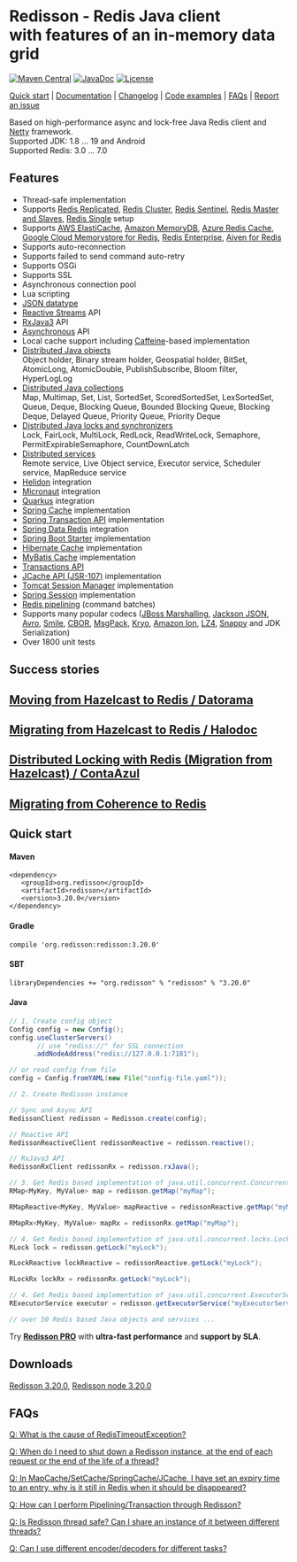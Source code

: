# Redisson - Redis Java client<br/>with features of an in-memory data grid
[![Maven Central](https://maven-badges.herokuapp.com/maven-central/org.redisson/redisson/badge.svg)](https://maven-badges.herokuapp.com/maven-central/org.redisson/redisson)
[![JavaDoc](http://www.javadoc.io/badge/org.redisson/redisson.svg)](http://www.javadoc.io/doc/org.redisson/redisson)
[![License](http://img.shields.io/:license-apache-brightgreen.svg)](http://www.apache.org/licenses/LICENSE-2.0.html)

[Quick start](https://github.com/redisson/redisson#quick-start) | [Documentation](https://github.com/redisson/redisson/wiki/Table-of-Content) | [Changelog](https://github.com/redisson/redisson/blob/master/CHANGELOG.md) | [Code examples](https://github.com/redisson/redisson-examples) | [FAQs](https://github.com/redisson/redisson/wiki/16.-FAQ) | [Report an issue](https://github.com/redisson/redisson/issues/new)

Based on high-performance async and lock-free Java Redis client and [Netty](http://netty.io) framework.  
Supported JDK:   1.8 ... 19 and Android  
Supported Redis: 3.0 ... 7.0  

## Features

* Thread-safe implementation  
* Supports [Redis Replicated](https://github.com/redisson/redisson/wiki/2.-Configuration/#25-replicated-mode), [Redis Cluster](https://github.com/redisson/redisson/wiki/2.-Configuration/#24-cluster-mode), [Redis Sentinel](https://github.com/redisson/redisson/wiki/2.-Configuration/#27-sentinel-mode), [Redis Master and Slaves](https://github.com/redisson/redisson/wiki/2.-Configuration/#28-master-slave-mode), [Redis Single](https://github.com/redisson/redisson/wiki/2.-Configuration/#26-single-instance-mode) setup
* Supports [AWS ElastiCache](https://docs.aws.amazon.com/AmazonElastiCache/latest/red-ug/WhatIs.html), [Amazon MemoryDB](https://aws.amazon.com/memorydb), [Azure Redis Cache](https://azure.microsoft.com/en-us/services/cache/), [Google Cloud Memorystore for Redis](https://cloud.google.com/memorystore/docs/redis/), [Redis&nbsp;Enterprise](https://redis.com/redis-enterprise/), [Aiven for Redis](https://aiven.io/redis)
* Supports auto-reconnection  
* Supports failed to send command auto-retry  
* Supports OSGi  
* Supports SSL  
* Asynchronous connection pool  
* Lua scripting  
* [JSON datatype](https://github.com/redisson/redisson/wiki/6.-distributed-objects/#615-json-object-holder)
* [Reactive Streams](https://github.com/redisson/redisson/wiki/3.-operations-execution#32-reactive-way) API  
* [RxJava3](https://github.com/redisson/redisson/wiki/3.-operations-execution#32-reactive-way) API  
* [Asynchronous](https://github.com/redisson/redisson/wiki/3.-operations-execution#31-async-way) API  
* Local cache support including [Caffeine](https://github.com/ben-manes/caffeine)-based implementation
* [Distributed Java objects](https://github.com/redisson/redisson/wiki/6.-Distributed-objects)  
    Object holder, Binary stream holder, Geospatial holder, BitSet, AtomicLong, AtomicDouble, PublishSubscribe,
    Bloom filter, HyperLogLog
* [Distributed Java collections](https://github.com/redisson/redisson/wiki/7.-Distributed-collections)  
    Map, Multimap, Set, List, SortedSet, ScoredSortedSet, LexSortedSet, Queue, Deque, Blocking Queue, Bounded Blocking Queue, Blocking Deque, Delayed Queue, Priority Queue, Priority Deque
* [Distributed Java locks and synchronizers](https://github.com/redisson/redisson/wiki/8.-Distributed-locks-and-synchronizers)  
    Lock, FairLock, MultiLock, RedLock, ReadWriteLock, Semaphore, PermitExpirableSemaphore, CountDownLatch
* [Distributed services](https://github.com/redisson/redisson/wiki/9.-distributed-services)  
    Remote service, Live Object service, Executor service, Scheduler service, MapReduce service
* [Helidon](https://github.com/redisson/redisson/tree/master/redisson-helidon) integration  
* [Micronaut](https://github.com/redisson/redisson/tree/master/redisson-micronaut) integration  
* [Quarkus](https://github.com/redisson/redisson/tree/master/redisson-quarkus) integration  
* [Spring Cache](https://github.com/redisson/redisson/wiki/14.-Integration-with-frameworks/#142-spring-cache) implementation
* [Spring Transaction API](https://github.com/redisson/redisson/wiki/14.-Integration-with-frameworks/#148-spring-transaction-manager) implementation
* [Spring Data Redis](https://github.com/redisson/redisson/tree/master/redisson-spring-data) integration
* [Spring Boot Starter](https://github.com/redisson/redisson/tree/master/redisson-spring-boot-starter) implementation
* [Hibernate Cache](https://github.com/redisson/redisson/tree/master/redisson-hibernate) implementation
* [MyBatis Cache](https://github.com/redisson/redisson/tree/master/redisson-mybatis) implementation
* [Transactions API](https://github.com/redisson/redisson/wiki/10.-Additional-features#104-transactions)
* [JCache API (JSR-107)](https://github.com/redisson/redisson/wiki/14.-Integration-with-frameworks/#144-jcache-api-jsr-107-implementation) implementation
* [Tomcat Session Manager](https://github.com/redisson/redisson/tree/master/redisson-tomcat) implementation
* [Spring Session](https://github.com/redisson/redisson/wiki/14.-Integration-with-frameworks/#147-spring-session) implementation
* [Redis pipelining](https://github.com/redisson/redisson/wiki/10.-additional-features#103-execution-batches-of-commands) (command batches)
* Supports many popular codecs ([JBoss Marshalling](https://github.com/jboss-remoting/jboss-marshalling), [Jackson JSON](https://github.com/FasterXML/jackson), [Avro](http://avro.apache.org/), [Smile](http://wiki.fasterxml.com/SmileFormatSpec), [CBOR](http://cbor.io/), [MsgPack](http://msgpack.org/), [Kryo](https://github.com/EsotericSoftware/kryo), [Amazon Ion](https://amzn.github.io/ion-docs/), [LZ4](https://github.com/jpountz/lz4-java), [Snappy](https://github.com/xerial/snappy-java) and JDK Serialization)
* Over 1800 unit tests  
<!--
Used by
================================
[![Siemens](https://redisson.org/assets/logos/client29.png "Siemens")](https://www.siemens.com) &nbsp;&nbsp;&nbsp;
[![BMW GROUP](https://redisson.org/assets/logos/client27.png "BMW GROUP")](https://www.bmwgroup.com) &nbsp;&nbsp;&nbsp;
[![AIG](https://redisson.org/assets/logos/client24.png "AIG")](https://www.aig.com/) &nbsp;&nbsp;&nbsp;
[![S&P Global](https://redisson.org/assets/logos/client20.png "S&P Global")](https://www.spglobal.com/) &nbsp;&nbsp;&nbsp;
[![SAP](https://redisson.org/assets/logos/client12.png "SAP")](http://www.sap.com/) &nbsp;&nbsp;&nbsp;
[![EA](https://redisson.org/assets/logos/client1.png "EA")](http://ea.com/) &nbsp;&nbsp;&nbsp;
[![Adobe](https://redisson.org/assets/logos/client23.png "Adobe")](https://www.adobe.com/)  

[![Jeppesen](https://redisson.org/assets/logos/client25.png "Jeppesen")](https://www.jeppesen.com/) &nbsp;&nbsp;&nbsp;
[![BROOKHAVEN](https://redisson.org/assets/logos/client6.png "Brookhaven National Laboratory")](http://bnl.gov/) &nbsp;&nbsp;&nbsp;
[![New Relic Synthetics](https://redisson.org/assets/logos/client3.png "New Relic Synthetics")](http://newrelic.com/synthetics) &nbsp;&nbsp;&nbsp;
[![Netflix](https://redisson.org/assets/logos/client10.png "Netflix")](https://netflix.com/) &nbsp;&nbsp;&nbsp;
[![Personal Capital](https://redisson.org/assets/logos/client26.png "Personal Capital")](https://www.personalcapital.com)  

[![Singtel](https://redisson.org/assets/logos/client5.png "New Relic Synthetics")](http://singtel.com/) &nbsp;&nbsp;&nbsp;
[![Baidu](https://redisson.org/assets/logos/client2.png "Baidu")](http://baidu.com/) &nbsp;&nbsp;&nbsp;
[![Infor](https://redisson.org/assets/logos/client4.png "Infor")](http://www.infor.com/) &nbsp;&nbsp;&nbsp;
[![Crimson Hexagon](https://redisson.org/assets/logos/client7.png "Crimson Hexagon")](https://www.crimsonhexagon.com/) &nbsp;&nbsp;&nbsp;
[![ContaAzul](https://redisson.org/assets/logos/client18.png "ContaAzul")](https://contaazul.com/)&nbsp;&nbsp;&nbsp;
[![马蜂窝](https://redisson.org/assets/logos/client33.png "马蜂窝")](http://www.mafengwo.cn/)  

[![Datorama](https://redisson.org/assets/logos/client8.png "Datorama")](https://datorama.com/)&nbsp;&nbsp;&nbsp;
[![Ticketmaster](https://redisson.org/assets/logos/client14.png "Ticketmaster")](http://www.ticketmaster.com/)&nbsp;&nbsp;&nbsp;
[![NAB](https://redisson.org/assets/logos/client11.png "NAB")](https://www.nab.com.au/)&nbsp;&nbsp;&nbsp;
[![Juniper](https://redisson.org/assets/logos/client31.png "Juniper")](https://www.juniper.net/)&nbsp;&nbsp;&nbsp;
[![火币](https://redisson.org/assets/logos/client32.png "火币")](https://www.huobi.com/)&nbsp;&nbsp;&nbsp;

[![Alibaba](https://redisson.org/assets/logos/client19.png "Alibaba")](http://www.alibaba-inc.com)&nbsp;&nbsp;&nbsp;
[![Flipkart](https://redisson.org/assets/logos/client21.png "Flipkart")](https://www.flipkart.com/)&nbsp;&nbsp;&nbsp;
[![Invaluable](https://redisson.org/assets/logos/client13.png "Invaluable")](http://www.invaluable.com/)&nbsp;&nbsp;&nbsp;
[![BBK](https://redisson.org/assets/logos/client22.png "BBK")](http://www.gdbbk.com/)  
[![SULAKE](https://redisson.org/assets/logos/client17.png "SULAKE")](http://www.sulake.com/)

<sub>Logos, product names and all other trademarks displayed on this page belong to their respective holders and used for identification purposes only. Use of these trademarks, names and brands does not imply endorsement.</sub>
-->
## Success stories

## [Moving from Hazelcast to Redis  /  Datorama](https://engineering.datorama.com/moving-from-hazelcast-to-redis-b90a0769d1cb)  
## [Migrating from Hazelcast to Redis  /  Halodoc](https://blogs.halodoc.io/why-and-how-we-move-from-hazelcast-to-redis-2/)
## [Distributed Locking with Redis (Migration from Hazelcast)  /  ContaAzul](https://carlosbecker.com/posts/distributed-locks-redis/)  
## [Migrating from Coherence to Redis](https://www.youtube.com/watch?v=JF5R2ucKTEg)  


## Quick start

#### Maven 
    <dependency>
       <groupId>org.redisson</groupId>
       <artifactId>redisson</artifactId>
       <version>3.20.0</version>
    </dependency>  

#### Gradle
    compile 'org.redisson:redisson:3.20.0'  

#### SBT
    libraryDependencies += "org.redisson" % "redisson" % "3.20.0"

#### Java

```java
// 1. Create config object
Config config = new Config();
config.useClusterServers()
       // use "rediss://" for SSL connection
      .addNodeAddress("redis://127.0.0.1:7181");

// or read config from file
config = Config.fromYAML(new File("config-file.yaml")); 
```

```java
// 2. Create Redisson instance

// Sync and Async API
RedissonClient redisson = Redisson.create(config);

// Reactive API
RedissonReactiveClient redissonReactive = redisson.reactive();

// RxJava3 API
RedissonRxClient redissonRx = redisson.rxJava();
```

```java
// 3. Get Redis based implementation of java.util.concurrent.ConcurrentMap
RMap<MyKey, MyValue> map = redisson.getMap("myMap");

RMapReactive<MyKey, MyValue> mapReactive = redissonReactive.getMap("myMap");

RMapRx<MyKey, MyValue> mapRx = redissonRx.getMap("myMap");
```

```java
// 4. Get Redis based implementation of java.util.concurrent.locks.Lock
RLock lock = redisson.getLock("myLock");

RLockReactive lockReactive = redissonReactive.getLock("myLock");

RLockRx lockRx = redissonRx.getLock("myLock");
```

```java
// 4. Get Redis based implementation of java.util.concurrent.ExecutorService
RExecutorService executor = redisson.getExecutorService("myExecutorService");

// over 50 Redis based Java objects and services ...

```

Try __[Redisson PRO](https://redisson.pro)__ with **ultra-fast performance** and **support by SLA**.

## Downloads
   
[Redisson 3.20.0](https://repository.sonatype.org/service/local/artifact/maven/redirect?r=central-proxy&g=org.redisson&a=redisson&v=3.20.0&e=jar),
[Redisson node 3.20.0](https://repository.sonatype.org/service/local/artifact/maven/redirect?r=central-proxy&g=org.redisson&a=redisson-all&v=3.20.0&e=jar)  

## FAQs

[Q: What is the cause of RedisTimeoutException?](https://github.com/redisson/redisson/wiki/16.-FAQ#q-what-is-the-cause-of-redistimeoutexception)

[Q: When do I need to shut down a Redisson instance, at the end of each request or the end of the life of a thread?](https://github.com/redisson/redisson/wiki/16.-FAQ#q-when-do-i-need-to-shut-down-a-redisson-instance-at-the-end-of-each-request-or-the-end-of-the-life-of-a-thread)

[Q: In MapCache/SetCache/SpringCache/JCache, I have set an expiry time to an entry, why is it still in Redis when it should be disappeared?](https://github.com/redisson/redisson/wiki/16.-FAQ#q-in-mapcachesetcachespringcachejcache-i-have-set-an-expiry-time-to-an-entry-why-is-it-still-in-redis-when-it-should-be-disappeared)

[Q: How can I perform Pipelining/Transaction through Redisson?](https://github.com/redisson/redisson/wiki/16.-FAQ#q-how-can-i-perform-pipeliningtransaction-through-redisson)

[Q: Is Redisson thread safe? Can I share an instance of it between different threads?](https://github.com/redisson/redisson/wiki/16.-FAQ#q-is-redisson-thread-safe-can-i-share-an-instance-of-it-between-different-threads)

[Q: Can I use different encoder/decoders for different tasks?](https://github.com/redisson/redisson/wiki/16.-FAQ#q-can-i-use-different-encoderdecoders-for-different-tasks)


